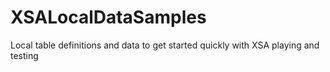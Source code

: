 # XSALocalDataSamples
Local table definitions and data to get started quickly with XSA playing and testing
